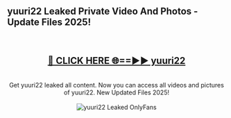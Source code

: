 <h2>yuuri22 Leaked Private Video And Photos - Update Files 2025!</h2>
<br>
<div align="center">
<h2><a href="https://top-ai-tools.click/QrbHav" rel="nofollow">🔴 CLICK HERE 🌐==►► yuuri22</a></h2>
<br>
Get yuuri22 leaked all content. Now you can access all videos and pictures of yuuri22. New Updated Files 2025!
<br>
<br>
<a href="https://top-ai-tools.click/QrbHav" rel="nofollow" data-target="animated-image.originalLink"><img src="https://i.ibb.co.com/WyWwxjT/player-gif2.gif" alt="yuuri22 Leaked  OnlyFans" style="max-width: 100%; display: inline-block;" data-target="animated-image.originalImage"></a>
</div>
<br>